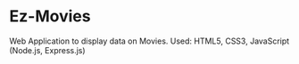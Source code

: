 # Ez-Movies
Web Application to display data on Movies.
Used: HTML5, CSS3, JavaScript (Node.js, Express.js)

